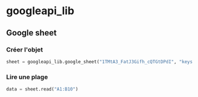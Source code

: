 # googleapi_lib

## Google sheet
### Créer l'objet
```python
sheet = googleapi_lib.google_sheet("1TMtA3_FatJ3Gifh_cQTGtDPdI", "keys.json")
```

### Lire une plage
```python
data = sheet.read("A1:B10")
```